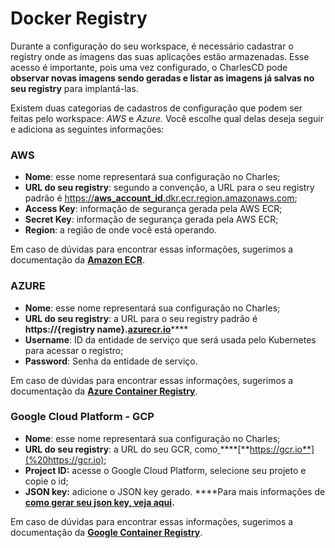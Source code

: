 # Docker Registry

Durante a configuração do seu workspace, é necessário cadastrar o registry onde as imagens das suas aplicações estão armazenadas. Esse acesso é importante, pois uma vez configurado, o CharlesCD pode **observar novas imagens sendo geradas e listar as imagens já salvas no seu registry** para implantá-las.

Existem duas categorias de cadastros de configuração que podem ser feitas pelo workspace: _AWS_ e _Azure._ Você escolhe qual delas deseja seguir e adiciona as seguintes informações:

### AWS

* **Nome**: esse nome representará sua configuração no Charles;
* **URL do seu registry**: segundo a convenção, a URL para o seu registry padrão é  [https://**aws\_account\_id**.dkr.ecr.region.amazonaws.com](https://aws_account_id.dkr.ecr.region.amazonaws.com);
* **Access Key**: informação de segurança gerada pela AWS ECR;
* **Secret Key**: informação de segurança gerada pela AWS ECR;
* **Region**: a região de onde você está operando. 

Em caso de dúvidas para encontrar essas informações, sugerimos a documentação da [**Amazon ECR**](https://docs.aws.amazon.com/AmazonECR/latest/userguide/Registries.html).

### AZURE

* **Nome**: esse nome representará sua configuração no Charles;
* **URL do seu registry**: a URL para o seu registry padrão é  **https://{registry name}.**[**azurecr.io**](http://azurecr.io/)\*\*\*\*
* **Username**: ID da entidade de serviço que será usada pelo Kubernetes para acessar o registro;
* **Password**: Senha da entidade de serviço.

Em caso de dúvidas para encontrar essas informações, sugerimos a documentação da [**Azure Container Registry**](https://docs.microsoft.com/en-us/azure/container-registry/container-registry-concepts).

### Google Cloud Platform - GCP

* **Nome**: esse nome representará sua configuração no Charles;
* **URL do seu registry**:  a URL do seu GCR, como[ ](%20https://gcr.io)\*\*\*\*[**https://gcr.io**](%20https://gcr.io);
* **Project ID:**  acesse o Google Cloud Platform, selecione seu projeto e copie o id;
* **JSON key:** adicione o JSON key gerado. ****Para mais informações de [**como gerar seu json key, veja aqui**](https://cloud.google.com/container-registry/docs/advanced-authentication#json-key)**.**

Em caso de dúvidas para encontrar essas informações, sugerimos a documentação da [**Google Container Registry**](https://cloud.google.com/container-registry).  


